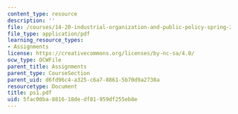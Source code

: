 ```yaml
---
content_type: resource
description: ''
file: /courses/14-20-industrial-organization-and-public-policy-spring-2003/5fac00ba881618dedf81959df255eb8e_ps1.pdf
file_type: application/pdf
learning_resource_types:
- Assignments
license: https://creativecommons.org/licenses/by-nc-sa/4.0/
ocw_type: OCWFile
parent_title: Assignments
parent_type: CourseSection
parent_uid: d6fd96c4-a325-c6a7-8861-5b70d9a2738a
resourcetype: Document
title: ps1.pdf
uid: 5fac00ba-8816-18de-df81-959df255eb8e
---
```

